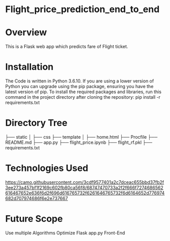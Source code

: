 # Flight_price_prediction_end_to_end

# Overview

This is a Flask web app which predicts fare of Flight ticket.

# Installation

The Code is written in Python 3.6.10. If you are using a lower version of Python you can upgrade using the pip package, ensuring you have the latest version of pip. To install the required packages and libraries, run this command in the project directory after cloning the repository:
pip install -r requirements.txt

# Directory Tree

├── static 
│   ├── css
├── template
│   ├── home.html
├── Procfile
├── README.md
├── app.py
├── flight_price.ipynb
├── flight_rf.pkl
├── requirements.txt

# Technologies Used
https://camo.githubusercontent.com/3cdf9577401a2c7dceac655bbd37fb2f3ee273a457bf1f2169c602fb80ca56f8/68747470733a2f2f666f7274686562616467652e636f6d2f696d616765732f6261646765732f6d6164652d776974682d707974686f6e2e737667


# Future Scope
Use multiple Algorithms
Optimize Flask app.py
Front-End
